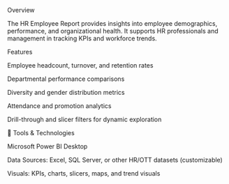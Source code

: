 Overview

The HR Employee Report provides insights into employee demographics, performance, and organizational health. It supports HR professionals and management in tracking KPIs and workforce trends.

Features

Employee headcount, turnover, and retention rates

Departmental performance comparisons

Diversity and gender distribution metrics

Attendance and promotion analytics

Drill-through and slicer filters for dynamic exploration

🧰 Tools & Technologies

Microsoft Power BI Desktop

Data Sources: Excel, SQL Server, or other HR/OTT datasets (customizable)

Visuals: KPIs, charts, slicers, maps, and trend visuals
